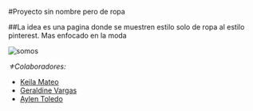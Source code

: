 #Proyecto sin nombre pero de ropa

##La idea es una pagina donde se muestren estilo solo de ropa al estilo pinterest. Mas enfocado en la moda

![somos](https://i.pinimg.com/736x/8a/1a/ff/8a1aff77d04a73db8d35f37daacdae38.jpg)

*⚜️Colaboradores:*
- [Keila Mateo]([enlace-a-su-perfil-de-GitHub](https://github.com/keilaNerea06))
- [Geraldine Vargas]([enlace-a-su-perfil-de-GitHub](https://github.com/Gerald-Vargas))
- [Aylen Toledo]([enlace-a-su-perfil-de-GitHub](https://github.com/Aylen-xd))
